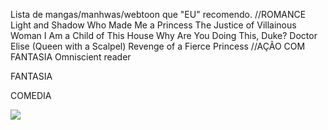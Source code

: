 Lista de mangas/manhwas/webtoon que "EU" recomendo.
//ROMANCE
Light and Shadow
Who Made Me a Princess
The Justice of Villainous Woman
I Am a Child of This House
Why Are You Doing This, Duke?
Doctor Elise (Queen with a Scalpel)
Revenge of a Fierce Princess
//AÇÃO COM FANTASIA
Omniscient reader



FANTASIA




COMEDIA


![](https://media.tenor.com/ZQndYO4NwBcAAAAM/gojo-satoru.gif)



